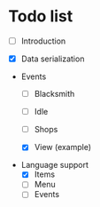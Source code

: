 # Todo list

- [ ] Introduction
- [x] Data serialization


- Events
  - [ ] Blacksmith
  - [ ] Idle
  - [ ] Shops
  - [x] View (example)


- Language support
  - [x] Items
  - [ ] Menu
  - [ ] Events
